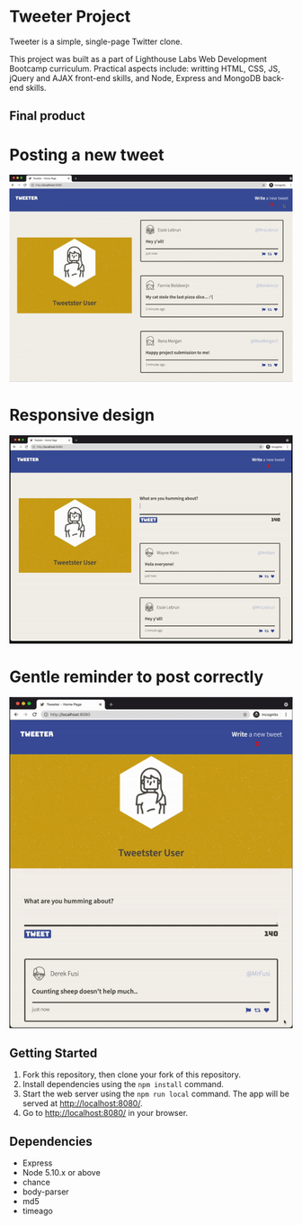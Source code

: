 # Tweeter Project

Tweeter is a simple, single-page Twitter clone.

This project was built as a part of Lighthouse Labs Web Development Bootcamp curriculum. Practical aspects include: writting HTML, CSS, JS, jQuery and AJAX front-end skills, and Node, Express and MongoDB back-end skills.
## Final product

# Posting a new tweet
!["Posting new tweet"](https://github.com/juliasut/tweeter/blob/master/docs/post-new-tweet.gif)

# Responsive design
!["Responsive design"](https://github.com/juliasut/tweeter/blob/master/docs/responsive.gif)

# Gentle reminder to post correctly
!["Gentle reminder to post properly"](https://github.com/juliasut/tweeter/blob/master/docs/error_message.gif)

## Getting Started

1. Fork this repository, then clone your fork of this repository.
2. Install dependencies using the `npm install` command.
3. Start the web server using the `npm run local` command. The app will be served at <http://localhost:8080/>.
4. Go to <http://localhost:8080/> in your browser.

## Dependencies

- Express
- Node 5.10.x or above
- chance
- body-parser
- md5
- timeago
